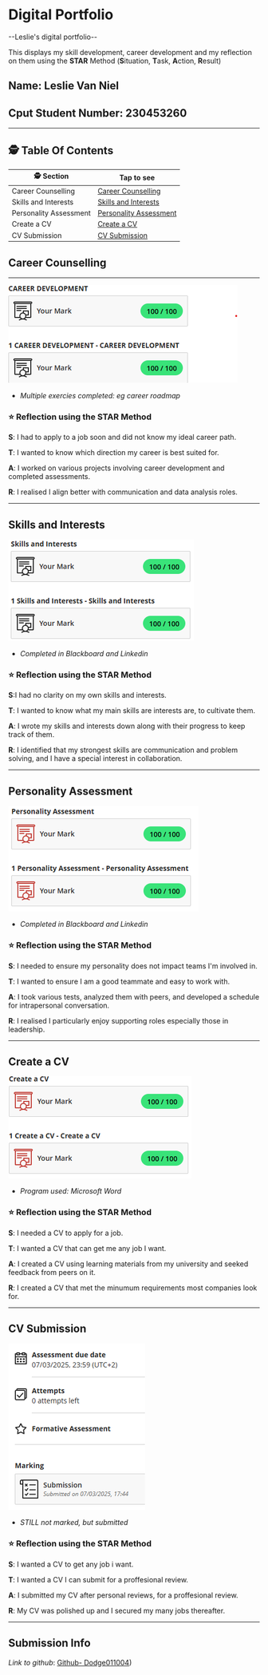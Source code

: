 # Digital Portfolio 

--Leslie's digital portfolio--

 This displays my skill development, career development and my reflection on them using the **STAR** Method (**S**ituation, **T**ask, **A**ction, **R**esult)




 Name:   Leslie Van Niel 
 ------
Cput Student Number:  230453260
-------
-----------------------------------------------------------------
## 🕵️ Table Of Contents

| 🕵️ Section             | Tap to see  |
|--------|--|
| Career Counselling     | [Career Counselling](#career-counselling)     |
| Skills and Interests   | [Skills and Interests](#skills-and-interests) |
| Personality Assessment | [Personality Assessment](#personality-assessment) |
| Create a CV            | [Create a CV](#create-a-cv)   |
| CV Submission          | [CV Submission](#cv-submission) |
## Career Counselling

---
![](./career%20development%20proof.png)
 - *Multiple exercies completed: eg career roadmap*

### ⭐ Reflection using the STAR Method
**S**:  I had to apply to a job soon and did not know my ideal career path.

**T**:  I wanted to know which direction my career is best suited for.

**A**:   I worked on various projects involving career development and completed assessments.

**R**: I realised I align better with communication and data analysis roles.

---

## Skills and Interests


![](./Skills%20and%20interests%20proof.png)
 - *Completed in Blackboard and Linkedin*

### ⭐ Reflection using the STAR Method
**S**:I had no clarity on my own skills and interests.

**T**:  I wanted to know what my main skills are interests are, to cultivate them.

**A**:  I wrote my skills and interests down along with their progress to keep track of them.

**R**: I identified that my strongest skills are communication and problem solving, and I have a special interest in collaboration.

---

## Personality Assessment


![](./Personality%20assessment%20proof.png)
 - *Completed in Blackboard and Linkedin*
### ⭐ Reflection using the STAR Method
**S**: I needed to ensure my personality does not impact teams I'm involved in.

**T**:  I wanted to ensure I am a good teammate and easy to work with.

**A**: I took various tests, analyzed them with peers, and developed a schedule for intrapersonal conversation.

**R**: I realised I particularly enjoy supporting roles especially those in leadership.

---

## Create a CV


![](./Create%20CV%20proof.png)
 - *Program used: Microsoft Word*

### ⭐ Reflection using the STAR Method
**S**:  I needed a CV to apply for a job.

**T**: I wanted a CV that can get me any job I want.

**A**: I created a CV using learning materials from my university and seeked feedback from peers on it.

**R**: I created a CV that met the minumum requirements most companies look for.

---

## CV Submission


 ![](./CV%20submission.png)
 - *STILL not marked, but submitted*

### ⭐ Reflection using the STAR Method
**S**:  I wanted a CV to get any job i want.

**T**: I wanted a CV I can submit for a proffesional review.

**A**: I submitted my CV after personal reviews, for a proffesional review.

**R**: My CV was polished up and I secured my many jobs thereafter.

---

## Submission Info
*Link to github*: [Github- Dodge011004](https://github.com/Dodge011004/)) 

